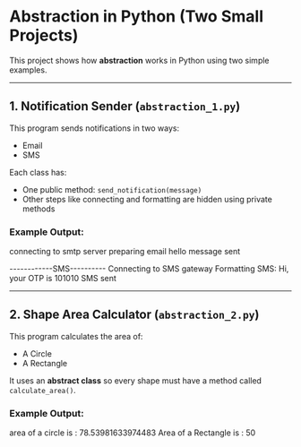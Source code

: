 # Abstraction in Python (Two Small Projects)

This project shows how **abstraction** works in Python using two simple examples.

---

## 1. Notification Sender (`abstraction_1.py`)

This program sends notifications in two ways:

- Email
- SMS

Each class has:

- One public method: `send_notification(message)`
- Other steps like connecting and formatting are hidden using private methods

### Example Output:

connecting to smtp server
preparing email
hello
message sent

------------SMS----------
Connecting to SMS gateway
Formatting SMS: Hi, your OTP is 101010
SMS sent

---

## 2. Shape Area Calculator (`abstraction_2.py`)

This program calculates the area of:

- A Circle
- A Rectangle

It uses an **abstract class** so every shape must have a method called `calculate_area()`.

### Example Output:

area of a circle is : 78.53981633974483
Area of a Rectangle is : 50
